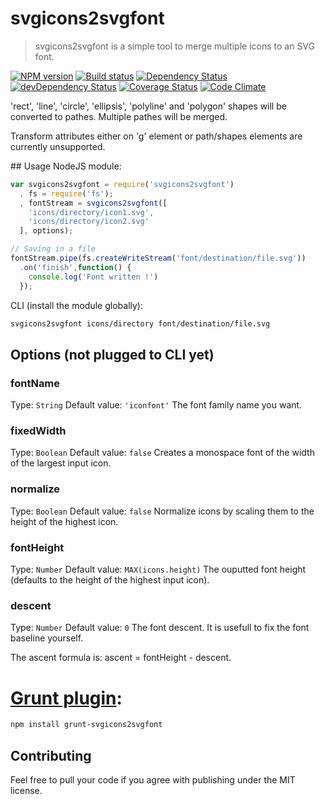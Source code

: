 # svgicons2svgfont
> svgicons2svgfont is a simple tool to merge multiple icons to an SVG font.

[![NPM version](https://badge.fury.io/js/svgicons2svgfont.png)](https://npmjs.org/package/svgicons2svgfont) [![Build status](https://secure.travis-ci.org/nfroidure/svgicons2svgfont.png)](https://travis-ci.org/nfroidure/svgicons2svgfont) [![Dependency Status](https://david-dm.org/nfroidure/svgicons2svgfont.png)](https://david-dm.org/nfroidure/svgicons2svgfont) [![devDependency Status](https://david-dm.org/nfroidure/svgicons2svgfont/dev-status.png)](https://david-dm.org/nfroidure/svgicons2svgfont#info=devDependencies) [![Coverage Status](https://coveralls.io/repos/nfroidure/svgicons2svgfont/badge.png?branch=master)](https://coveralls.io/r/nfroidure/svgicons2svgfont?branch=master) [![Code Climate](https://codeclimate.com/github/nfroidure/svgicons2svgfont.png)](https://codeclimate.com/github/nfroidure/svgicons2svgfont)

'rect', 'line', 'circle', 'ellipsis', 'polyline' and 'polygon' shapes will be
 converted to pathes. Multiple pathes will be merged.

Transform attributes either on 'g' element or path/shapes elements are
 currently unsupported.

## Usage
NodeJS module:
```js
var svgicons2svgfont = require('svgicons2svgfont')
  , fs = require('fs');
  , fontStream = svgicons2svgfont([
    'icons/directory/icon1.svg',
    'icons/directory/icon2.svg'
  ], options);

// Saving in a file
fontStream.pipe(fs.createWriteStream('font/destination/file.svg'))
  .on('finish',function() {
    console.log('Font written !')
  });
```

CLI (install the module globally):
```sh
svgicons2svgfont icons/directory font/destination/file.svg
```

## Options (not plugged to CLI yet)

### fontName
Type: `String`
Default value: `'iconfont'`
The font family name you want.

### fixedWidth
Type: `Boolean`
Default value: `false`
Creates a monospace font of the width of the largest input icon.

### normalize
Type: `Boolean`
Default value: `false`
Normalize icons by scaling them to the height of the highest icon.

### fontHeight
Type: `Number`
Default value: `MAX(icons.height)`
The ouputted font height  (defaults to the height of the highest input icon).

### descent
Type: `Number`
Default value: `0`
The font descent. It is usefull to fix the font baseline yourself.

The ascent formula is: ascent = fontHeight - descent.


# [Grunt plugin](https://github.com/nfroidure/grunt-svgicons2svgfont):
```sh
npm install grunt-svgicons2svgfont
```

## Contributing
Feel free to pull your code if you agree with publishing under the MIT license.


